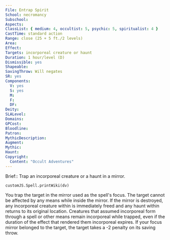 ```yaml
---
File: Entrap Spirit
School: necromancy
Subschool: 
Aspects: 
ClassList: { medium: 4, occultist: 5, psychic: 5, spiritualist: 4 }
CastTime: standard action
Range: close (25 + 5 ft./2 levels)
Area: 
Effect: 
Targets: incorporeal creature or haunt
Duration: 1 hour/level (D)
Dismissible: yes
Shapeable: 
SavingThrow: Will negates
SR: yes
Components:
  V: yes
  S: yes
  M: 
  F: 
  DF: 
Deity: 
SLALevel: 
Domains: 
GPCost: 
Bloodline: 
Patron: 
MythicDescription: 
Augment: 
Mythic: 
Haunt: 
Copyright:
  Content: "Occult Adventures"
---
```

Brief:: Trap an incorporeal creature or a haunt in a mirror.

```dataviewjs
customJS.Spell.printWiki(dv)
```

You trap the target in the mirror used as the spell's focus. The target cannot be affected by any means while inside the mirror. If the mirror is destroyed, any incorporeal creature within is immediately freed and any haunt within returns to its original location. Creatures that assumed incorporeal form through a spell or other means remain incorporeal while trapped, even if the duration of the effect that rendered them incorporeal expires. If your focus mirror belonged to the target, the target takes a -2 penalty on its saving throw.

